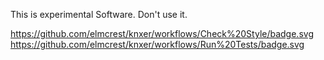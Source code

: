 This is experimental Software. Don't use it.

https://github.com/elmcrest/knxer/workflows/Check%20Style/badge.svg
https://github.com/elmcrest/knxer/workflows/Run%20Tests/badge.svg